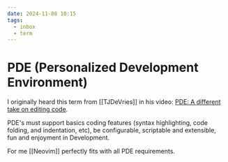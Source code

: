 ```yaml
---
date: 2024-11-08 10:15
tags:
  - inbox
  - term
---
```

# PDE (Personalized Development Environment)

I originally heard this term from [[TJDeVries]] in his video: 
[PDE: A different take on editing code](https://www.youtube.com/watch?v=QMVIJhC9Veg).

PDE's must support basics coding features (syntax highlighting, code folding, and
indentation, etc), be configurable, scriptable and extensible, fun and enjoyment
in Development.

For me [[Neovim]] perfectly fits with all PDE requirements.